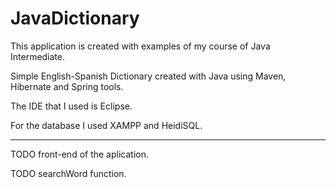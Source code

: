 # JavaDictionary

This application is created with examples of my course of Java Intermediate.

Simple English-Spanish Dictionary created with Java using Maven, Hibernate and Spring tools.

The IDE that I used is Eclipse.

For the database I used XAMPP and HeidiSQL.

---------------------------------------------------------------------------------------------------------------------------------------


TODO front-end of the aplication.

TODO searchWord function.

